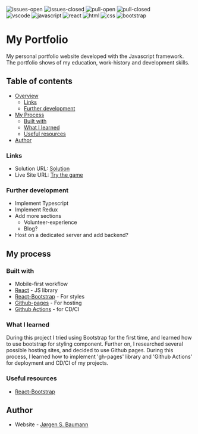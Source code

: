 ![issues-open](https://img.shields.io/github/issues/NorskViking/portfolio.svg) ![issues-closed](https://img.shields.io/github/issues-closed/NorskViking/portfolio.svg) ![pull-open](https://img.shields.io/github/issues-pr/NorskViking/portfolio.svg) ![pull-closed](https://img.shields.io/github/issues-pr-closed/NorskViking/portfolio.svg)<br>
![vscode](https://img.shields.io/badge/Visual_Studio_Code-0078D4?style=for-the-badge&logo=visual%20studio%20code&logoColor=white) ![javascript](https://img.shields.io/badge/JavaScript-F7DF1E?style=for-the-badge&logo=javascript&logoColor=black) ![react](https://img.shields.io/badge/React-20232A?style=for-the-badge&logo=react&logoColor=61DAFB) ![html](https://img.shields.io/badge/HTML5-E34F26?style=for-the-badge&logo=html5&logoColor=white) ![css](https://img.shields.io/badge/CSS3-1572B6?style=for-the-badge&logo=css3&logoColor=white) ![bootstrap](https://img.shields.io/badge/Bootstrap-563D7C?style=for-the-badge&logo=bootstrap&logoColor=white)

# My Portfolio

My personal portfolio website developed with the Javascript framework. The portfolio shows of my education, work-history and development skills. 

## Table of contents

- [Overview](#overview)
    - [Links](#links)
    - [Further development](#further-development)
- [My Process](#my-process)
    - [Built with](#built-with)
    - [What I learned](#what-i-learned)
    - [Useful resources](#useful-resources)
- [Author](#author)


### Links

- Solution URL: [Solution](https://github.com/NorskViking/portfolio)
- Live Site URL: [Try the game](https://norskviking.github.io/portfolio/)

### Further development

 - Implement Typescript
 - Implement Redux
 - Add more sections
    * Volunteer-experience
    * Blog?
 - Host on a dedicated server and add backend?

## My process

### Built with

- Mobile-first workflow
- [React](https://reactjs.org/) - JS library
- [React-Bootstrap](https://react-bootstrap.netlify.app/) - For styles
- [Github-pages](https://pages.github.com/) - For hosting
- [Github Actions](https://docs.github.com/en/actions) - for CD/CI

### What I learned

During this project I tried using Bootstrap for the first time, and learned how to use bootstrap for styling component. 
Further on, I researched several possible hosting sites, and decided to use Github pages. During this process, I learned how to implement 'gh-pages' library and 'Github Actions' for deployment and CD/CI of my projects.

### Useful resources

- [React-Bootstrap](https://react-bootstrap.netlify.app/)

## Author

- Website - [Jørgen S. Baumann](https://norskviking.github.io/portfolio/)